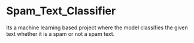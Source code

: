 # Spam_Text_Classifier
Its a machine learning based project where the model classifies the given text whether it is a spam or not a spam text.
